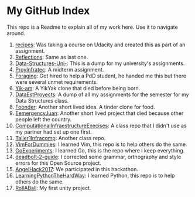 # My GitHub Index
This repo is a Readme to explain all of my work here. Use it to navigate around.

1. [recipes](https://github.com/EstebanDalelR/recipes):
Was taking a course on Udacity and created this as part of an assignment.
2. [Reflections](https://github.com/EstebanDalelR/Reflections):
Same as last one.
3. [Data-Structures-Uni-](https://github.com/EstebanDalelR/Data-Structures-Uni-):
This is a dump for my university's assignments.
4. [ProyInfratec](https://github.com/EstebanDalelR/ProyInfratec):
A midterm assignment.
5. [Foraging](https://github.com/EstebanDalelR/Foraging):
Got hired to help a PdD student, he handed me this but there were several unmet requirements.
6. [Yik-am](https://github.com/EstebanDalelR/yik-am):
A YikYak clone that died before being born.
7. [DataEstProyects](https://github.com/EstebanDalelR/DataEstProyects):
A dump of all my assignments for the semester for my Data Structures class.
8. [Foonder](https://github.com/EstebanDalelR/FoonDer):
Another short lived idea. A tinder clone for food.
9. [EemergencyJuan](https://github.com/EstebanDalelR/EemergencyJuan):
Another short lived project that died because other people left the country.
10. [ComputationalInfraestructureExecises](https://github.com/EstebanDalelR/ComputationalInfraestructureExecises):
A class repo that I didn't use as my partner had set up one first.
11. [Taller1Infracomp](https://github.com/EstebanDalelR/Taller1Infracomp):
Another class repo.
12. [VimForDummies](https://github.com/EstebanDalelR/VimForDummies):
I learned Vim, this repo is to help others do the same.
13. [GoExperiments](https://github.com/EstebanDalelR/GoExperiments):
I learned Go, this is the repo where I keep everything.
14. [deadbolt-2-guide](https://github.com/EstebanDalelR/deadbolt-2-guide):
I corrected some grammar, orthography and style errors for this Open Source project.
15. [AngelHack2017](https://github.com/EstebanDalelR/AngelHack2017):
We participated in this hackathon.
16. [LearningPythonTheHardWay](https://github.com/EstebanDalelR/LearningPythonTheHardWay):
I learned Python, this repo is to help others do the same.
17. [RollABall](https://github.com/EstebanDalelR/RollABall):
My first unity project.
